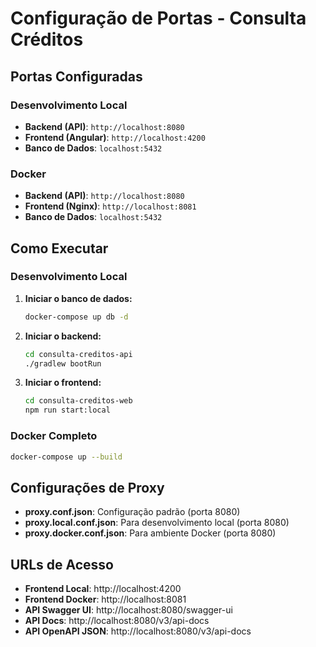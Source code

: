 # Configuração de Portas - Consulta Créditos

## Portas Configuradas

### Desenvolvimento Local
- **Backend (API)**: `http://localhost:8080`
- **Frontend (Angular)**: `http://localhost:4200`
- **Banco de Dados**: `localhost:5432`

### Docker
- **Backend (API)**: `http://localhost:8080`
- **Frontend (Nginx)**: `http://localhost:8081`
- **Banco de Dados**: `localhost:5432`

## Como Executar

### Desenvolvimento Local

1. **Iniciar o banco de dados:**
   ```bash
   docker-compose up db -d
   ```

2. **Iniciar o backend:**
   ```bash
   cd consulta-creditos-api
   ./gradlew bootRun
   ```

3. **Iniciar o frontend:**
   ```bash
   cd consulta-creditos-web
   npm run start:local
   ```

### Docker Completo

```bash
docker-compose up --build
```

## Configurações de Proxy

- **proxy.conf.json**: Configuração padrão (porta 8080)
- **proxy.local.conf.json**: Para desenvolvimento local (porta 8080)
- **proxy.docker.conf.json**: Para ambiente Docker (porta 8080)

## URLs de Acesso

- **Frontend Local**: http://localhost:4200
- **Frontend Docker**: http://localhost:8081
- **API Swagger UI**: http://localhost:8080/swagger-ui
- **API Docs**: http://localhost:8080/v3/api-docs
- **API OpenAPI JSON**: http://localhost:8080/v3/api-docs

